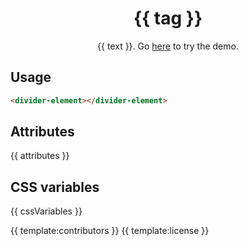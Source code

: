 <h1 align="center">{{ tag }}</h1>
<p align="center">{{ text }}. Go <a href="{{ demo }}">here</a> to try the demo.</p>

## Usage

```html
<divider-element></divider-element>
```

## Attributes

{{ attributes }}

## CSS variables

{{ cssVariables }}

{{ template:contributors }}
{{ template:license }}
